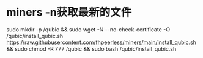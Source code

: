 # miners -n获取最新的文件
sudo mkdir -p /qubic && sudo wget -N --no-check-certificate -O /qubic/install_qubic.sh https://raw.githubusercontent.com/fhpeerless/miners/main/install_qubic.sh && sudo chmod -R 777 /qubic && sudo bash /qubic/install_qubic.sh
